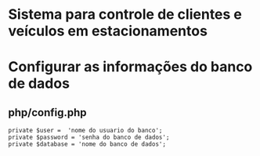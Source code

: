 # Sistema para controle de clientes e veículos em estacionamentos

# Configurar as informações do banco de dados
## php/config.php

`private $user =  'nome do usuario do banco';`<br>
`private $password = 'senha do banco de dados';`<br>
`private $database = 'nome do banco de dados';`
